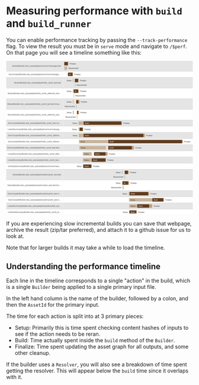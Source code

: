 # Measuring performance with `build` and `build_runner`

You can enable performance tracking by passing the `--track-performance` flag.
To view the result you must be in `serve` mode and navigate to `/$perf`. On that
page you will see a timeline something like this:

![example build](/docs/images/example_build.png)

If you are experiencing slow incremental builds you can save that webpage,
archive the result (zip/tar preferred), and attach it to a github issue for us
to look at.

Note that for larger builds it may take a while to load the timeline.

## Understanding the performance timeline

Each line in the timeline corresponds to a single "action" in the build, which
is a single `Builder` being applied to a single primary input file.

In the left hand column is the name of the builder, followed by a colon, and
then the `AssetId` for the primary input.

The time for each action is split into at 3 primary pieces:

- Setup: Primarily this is time spent checking content hashes of inputs to see
  if the action needs to be reran.
- Build: Time actually spent inside the `build` method of the `Builder`.
- Finalize: Time spent updating the asset graph for all outputs, and some other
  cleanup.

If the builder uses a `Resolver`, you will also see a breakdown of time spent
getting the resolver. This will appear below the `build` time since it overlaps
with it.
